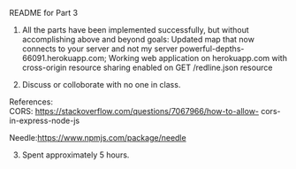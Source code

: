README for Part 3

1. All the parts have been implemented successfully, but without accomplishing
above and beyond goals: Updated map that now connects to your server and not my
server powerful-depths-66091.herokuapp.com; Working web application on
herokuapp.com with cross-origin resource sharing enabled on GET /redline.json
resource

2. Discuss or colloborate with no one in class.

References:  
CORS: https://stackoverflow.com/questions/7067966/how-to-allow-
cors-in-express-node-js

Needle:https://www.npmjs.com/package/needle

3. Spent approximately 5 hours.
